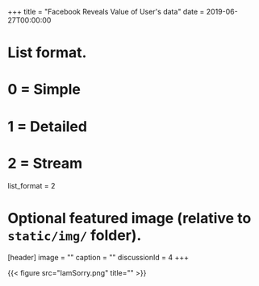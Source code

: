 +++
title = "Facebook Reveals Value of User's data"
date = 2019-06-27T00:00:00

# List format.
# 0 = Simple
# 1 = Detailed
# 2 = Stream
list_format = 2

# Optional featured image (relative to `static/img/` folder).
[header]
image = ""
caption = ""
discussionId = 4
+++



{{< figure src="IamSorry.png" title="" >}}  
